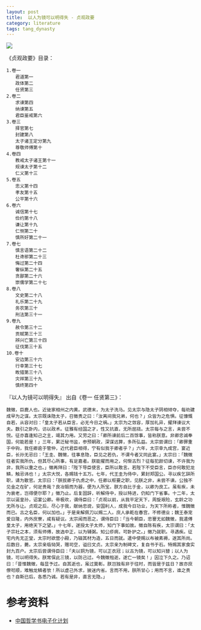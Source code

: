 ```yaml
---
layout: post
title:  以人为镜可以明得失 - 贞观政要
category: literature
tags: tang_dynasty
---
```

![](https://cdn.kelu.org/blog/tags/literature.jpg)

《贞观政要》目录：

	1.卷一
	　　君道第一
	　　政体第二
	　　任贤第三
	2.卷二
	　　求谏第四
	　　纳谏第五
	　　君臣鉴戒第六
	3.卷三
	　　择官第七
	　　封建第八
	　　太子诸王定分第九
	　　尊敬师傅第十
	4.卷四
	　　教戒太子诸王第十一
	　　规谏太子第十二
	　　仁义第十三
	5.卷五
	　　忠义第十四
	　　孝友第十五
	　　公平第十六
	6.卷六
	　　诚信第十七
	　　俭约第十八
	　　谦让第十九
	　　仁恻第二十
	　　慎所好第二十一
	7.卷七
	　　慎言语第二十二
	　　杜谗邪第二十三
	　　悔过第二十四
	　　奢纵第二十五
	　　贪鄙第二十六
	　　崇儒学第二十七
	8.卷八
	　　文史第二十八
	　　礼乐第二十九
	　　务农第三十
	　　刑法第三十一
	9.卷九
	　　赦令第三十二
	　　贡赋第三十三
	　　辨兴亡第三十四
	　　征伐第三十五
	10.卷十
	　　安边第三十六
	　　行幸第三十七
	　　畋猎第三十八
	　　灾祥第三十九
	　　慎终第四十

『以人为镜可以明得失』 出自《卷一 任贤第三》：

	魏徵，巨鹿人也。近徙家相州之内黄。武德末，为太子洗马。见太宗与隐太子阴相倾夺，每劝建成早为之谋。太宗既诛隐太子，召徵责之曰：「汝离间我兄弟，何也？」众皆为之危惧。征慷慨自若，从容对曰：「皇太子若从臣言，必无今日之祸。」太宗为之敛容，厚加礼异，擢拜谏议大夫。数引之卧内，访以政术。征雅有经国之才，性又抗直，无所屈挠。太宗每与之言，未尝不悦。征亦喜逢知己之主，竭其力用。又劳之曰：「卿所谏前后二百馀事，皆称朕意。非卿忠诚奉国，何能若是！」三年，累迁秘书监，参预朝政，深谋远算，多所弘益。太宗尝谓曰：「卿罪重于中钩，我任卿逾于管仲，近代君臣相得，宁有似我于卿者乎？」六年，太宗幸九成宫，宴近臣，长孙无忌曰：「王圭、魏徵，往事息隐，臣见之若仇，不谓今者又同此宴。」太宗曰：「魏徵往者实我所仇，但其尽心所事，有足嘉者。朕能擢而用之，何惭古烈？征每犯颜切谏，不许我为非，我所以重之也。」徵再拜曰：「陛下导臣使言，臣所以敢言。若陛下不受臣言，臣亦何敢犯龙鳞，触忌讳也！」太宗大悦，各赐钱十五万。七年，代王圭为侍中，累封郑国公。寻以疾乞辞所职，请为散官。太宗曰：「朕拔卿于仇虏之中，任卿以枢要之职，见朕之非，未尝不谏。公独不见金之在矿，何足贵哉？良冶锻而为器，便为人所宝。朕方自比于金，以卿为良工。虽有疾，未为衰老，岂得便尔耶？」徵乃止。后复固辞，听解侍中，授以特进，仍知门下省事。十二年，太宗以诞皇孙，诏宴公卿。帝极欢，谓侍臣曰：「贞观以前，从我平定天下，周旋艰险，玄龄之功无所与让。贞观之后，尽心于我，献纳忠谠，安国利人，成我今日功业，为天下所称者，惟魏徵而已。古之名臣，何以加也。」于是亲解佩刀以赐二人。庶人承乾在春宫，不修德业；魏王泰宠爱日隆，内外庶寮，咸有疑议。太宗闻而恶之，谓侍臣曰：「当今朝臣，忠謇无如魏徵，我遣傅皇太子，用绝天下之望。」十七年，遂授太子太师，知门下事如故。徵自陈有疾，太宗谓曰：「太子宗社之本，须有师傅，故选中正，以为辅弼。知公疹病，可卧护之。」徵乃就职。寻遇疾。征宅内先无正堂，太宗时欲营小殿，乃辍其材为造，五日而就。遣中使赐以布被素褥，遂其所尚。后数日，薨。太宗亲临恸哭，赠司空，谥曰文贞。太宗亲为制碑文，复自书于石。特赐其家食实封九百户。太宗后尝谓侍臣曰：「夫以铜为镜，可以正衣冠；以古为镜，可以知兴替；以人为镜，可以明得失。朕常保此三镜，以防己过。今魏徵殂逝，遂亡一镜矣！」因泣下久之。乃诏曰：「昔惟魏徵，每显予过。自其逝也，虽过莫彰。朕岂独有非于往时，而皆是于兹日？故亦庶僚茍顺，难触龙鳞者欤！所以虚己外求，披迷内省。言而不用，朕所甘心；用而不言，谁之责也？自斯已后，各悉乃诚。若有是非，直言无隐。」


# 参考资料

* [中国哲学书电子化计划](http://ctext.org/wiki.pl?if=gb&res=891288&remap=gb)